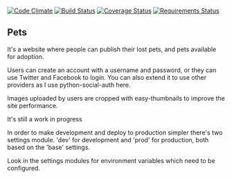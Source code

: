 [![Code Climate](https://codeclimate.com/github/dirtycoder/pets/badges/gpa.svg)](https://codeclimate.com/github/dirtycoder/pets)
[![Build Status](https://travis-ci.org/dirtycoder/pets.svg?branch=next)](https://travis-ci.org/dirtycoder/pets)
[![Coverage Status](https://coveralls.io/repos/github/dirtycoder/pets/badge.svg?branch=next)](https://coveralls.io/github/dirtycoder/pets?branch=next)
[![Requirements Status](https://requires.io/github/dirtycoder/pets/requirements.svg?branch=next)](https://requires.io/github/dirtycoder/pets/requirements/?branch=next)

## Pets

It's a website where people can publish their lost pets,
and pets available for adoption.

Users can create an account with a username and password,
or they can use Twitter and Facebook to login. You can
also extend it to use other providers as I use
python-social-auth here.

Images uploaded by users are cropped with easy-thumbnails
to improve the site performance.

It's still a work in progress

In order to make development and deploy to production simpler there's two settings module.
'dev' for development and 'prod' for production, both based on the 'base' settings.

Look in the settings modules for environment variables which need to be configured.